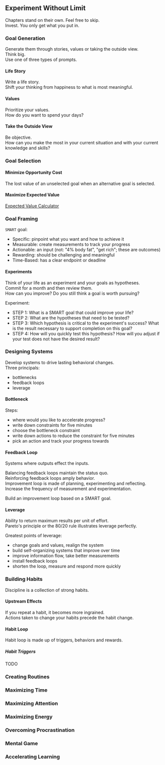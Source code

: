 ## Experiment Without Limit

Chapters stand on their own. Feel free to skip.  
Invest. You only get what you put in.  

### Goal Generation

Generate them through stories, values or taking the outside view.  
Think big.  
Use one of three types of prompts.  

#### Life Story

Write a life story.  
Shift your thinking from happiness to what is most meaningful.  

#### Values

Prioritize your values.  
How do you want to spend your days?  

#### Take the Outside View

Be objective.  
How can you make the most in your current situation and with your current knowledge and skills?  

### Goal Selection

#### Minimize Opportunity Cost

The lost value of an unselected goal when an alternative goal is selected.  

#### Maximize Expected Value

[Expected Value Calculator](https://docs.google.com/spreadsheets/d/1Lou-ujL8SBvkxqnpiXhnVGEPnHp3bk_Iw1CDrLOXjzU)  

### Goal Framing

`SMART` goal:
* Specific: pinpoint what you want and how to achieve it
* Measurable: create measurements to track your progress
* Actionable: an input (not: "4% body fat", "get rich"; these are outcomes)
* Rewarding: should be challenging and meaningful
* Time-Based: has a clear endpoint or deadline

#### Experiments

Think of your life as an experiment and your goals as hypotheses.  
Commit for a month and then review them.  
How can you improve? Do you still think a goal is worth pursuing?  

Experiment:
* STEP 1: What is a SMART goal that could improve your life?
* STEP 2: What are the hypotheses that need to be tested?
* STEP 3: Which hypothesis is critical to the experiment's success? What is the result necessary to support completion on this goal?
* STEP 4: How will you quickly test this hypothesis? How will you adjust if your test does not have the desired result?

### Designing Systems

Develop systems to drive lasting behavioral changes.  
Three principals:
* bottlenecks
* feedback loops
* leverage

#### Bottleneck

Steps:
* where would you like to accelerate progress?
* write down constraints for five minutes
* choose the bottleneck constraint
* write down actions to reduce the constraint for five minutes
* pick an action and track your progress towards

#### Feedback Loop

Systems where outputs effect the inputs.  

Balancing feedback loops maintain the status quo.  
Reinforcing feedback loops amply behavior.  
Improvement loop is made of planning, experimenting and reflecting.  
Increase the frequency of measurement and experimentation.  

Build an improvement loop based on a SMART goal.  

#### Leverage

Ability to return maximum results per unit of effort.  
Pareto's principle or the 80/20 rule illustrates leverage perfectly.  

Greatest points of leverage:
* change goals and values, realign the system
* build self-organizing systems that improve over time
* improve information flow, take better measurements
* install feedback loops
* shorten the loop, measure and respond more quickly

### Building Habits

Discipline is a collection of strong habits.  

#### Upstream Effects

If you repeat a habit, it becomes more ingrained.  
Actions taken to change your habits precede the habit change.  

#### Habit Loop

Habit loop is made up of triggers, behaviors and rewards.  

##### Habit Triggers

TODO

### Creating Routines
### Maximizing Time
### Maximizing Attention
### Maximizing Energy
### Overcoming Procrastination
### Mental Game
### Accelerating Learning
